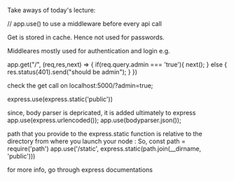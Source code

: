 Take aways of today's lecture:

// app.use() to use a middleware before every api call

Get is stored in cache.
Hence not used for passwords.


Middleares mostly used for authentication and login e.g.

app.get("/", (req,res,next) => {
   if(req.query.admin === 'true'){
       next();
   }
   else {
       res.status(401).send("should be admin");
   }
})

check the get call on localhost:5000/?admin=true;

express.use(express.static('public'))

since, body parser is depricated, it is added ultimately to express
app.use(express.urlencoded());
app.use(bodyparser.json());

path that you provide to the express.static function is relative to the directory from where you launch your node :
So, 
const path = require('path')
app.use('/static', express.static(path.join(__dirname, 'public')))

for more info, go through express documentations
